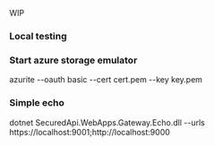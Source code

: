 WIP

### Local testing
### Start azure storage emulator
azurite --oauth basic --cert cert.pem --key key.pem
### Simple echo
dotnet SecuredApi.WebApps.Gateway.Echo.dll --urls https://localhost:9001;http://localhost:9000